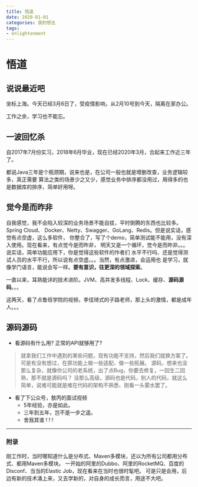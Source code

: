 ```yaml
---
title: 悟道
date: 2020-01-01
categories: 我的想法
tags:
- enlightenment
---
```


# 悟道

## 说说最近吧
坐标上海。今天已经3月6日了，受疫情影响，从2月10号到今天，隔离在家办公。

工作之余，学习也不能忘。

## 一波回忆杀

自2017年7月份实习，2018年6月毕业，现在已经2020年3月，合起来工作近三年了。

都说Java三年是个瓶颈期，说来也是，在公司一般也就是增删改查，业务逻辑较多，真正需要
算法之类的场景少之又少，感觉业务中排序都没用过，用得多的也是数据库的排序，简单好用呀。

## 觉今是而昨非

自我感觉，我不会陷入较深的业务场景不能自拔，平时倒腾的东西也比较多。Spring Cloud、
Docker、Netty、Swagger、GoLang、Redis。但是说实话，感觉有点空虚，这么多软件，
你整合了，写了个demo，简单测试能不能用，没有深入使用。现在看来，有点觉今是而昨非，
明天又是一个循环，觉今是而昨非。。。说实话，简单功能应用下，你是觉得这些软件的作者们
水平不行吗、还是觉得测试人员的水平不行，所以说有点空虚。。。当然，有点激进，会运用也
是学习，就像学门语言，能说会写一样。**要有意识，往更深的领域探索**。

一直以来，耳熟能详的技术进阶。JVM、高并发多线程、Lock、缓存、**源码源码**。。。

这两天，看了点鲁班学院的视频，李佳琦式的子路老师，那上头的激情，都是成年人。。。

## 源码源码

- 看源码有什么用? 正常的API就够用了?
> 就拿我们工作中遇到的某些问题，现有功能不支持，然后我们就换方案了。可是有没有想过，在原功能上做一些适配、做一些拓展。
源码，想来也没那么复杂，就像你公司的老系统，出了点Bug，你要去修复，一回生二回熟，那不就是源码吗？
没那么高级，源码也是代码，别人的代码，就这么简单，说难可能就是难在代码的架构不熟悉、刚看一头雾水罢了。

- 看了下公众号，敖丙的面试视频
    - 5年经验，亦是如此。
    - 三年到五年，岂不是一步之遥。
    - 舍我其谁 ! ! !

---
### 附录
刚工作时，当时哪知道什么是分布式、Maven多模块，还以为所有公司都用分布式、都用Maven多模块。
一开始的阿里的Dubbo、阿里的RocketMQ、百度的Disconf、当当的Elastic Job，现在看来在当时也很时髦吧。
可是只是会用，后边有新的技术涌上来，又去学新的，对自身的成长而言，用途不大吧。
